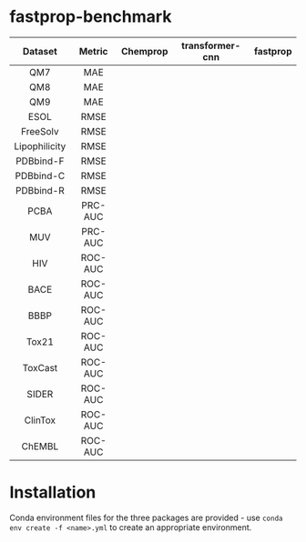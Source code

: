 # fastprop-benchmark

|    Dataset    |  Metric | Chemprop | transformer-cnn | fastprop |
|:-------------:|:-------:|:--------:|:---------------:|:--------:|
|      QM7      |   MAE   |          |                 |          |
|      QM8      |   MAE   |          |                 |          |
|      QM9      |   MAE   |          |                 |          |
|      ESOL     |   RMSE  |          |                 |          |
|    FreeSolv   |   RMSE  |          |                 |          |
| Lipophilicity |   RMSE  |          |                 |          |
|   PDBbind-F   |   RMSE  |          |                 |          |
|   PDBbind-C   |   RMSE  |          |                 |          |
|   PDBbind-R   |   RMSE  |          |                 |          |
|      PCBA     | PRC-AUC |          |                 |          |
|      MUV      | PRC-AUC |          |                 |          |
|      HIV      | ROC-AUC |          |                 |          |
|      BACE     | ROC-AUC |          |                 |          |
|      BBBP     | ROC-AUC |          |                 |          |
|     Tox21     | ROC-AUC |          |                 |          |
|    ToxCast    | ROC-AUC |          |                 |          |
|     SIDER     | ROC-AUC |          |                 |          |
|    ClinTox    | ROC-AUC |          |                 |          |
|     ChEMBL    | ROC-AUC |          |                 |          |

# Installation
Conda environment files for the three packages are provided - use `conda env create -f <name>.yml` to create an appropriate environment.
